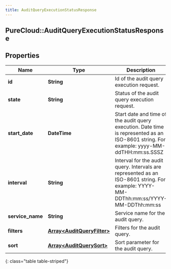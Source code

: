 ```yaml
---
title: AuditQueryExecutionStatusResponse
---
```

## PureCloud::AuditQueryExecutionStatusResponse

## Properties

|Name | Type | Description | Notes|
|------------ | ------------- | ------------- | -------------|
| **id** | **String** | Id of the audit query execution request. | [optional] |
| **state** | **String** | Status of the audit query execution request. | [optional] |
| **start_date** | **DateTime** | Start date and time of the audit query execution. Date time is represented as an ISO-8601 string. For example: yyyy-MM-ddTHH:mm:ss.SSSZ | [optional] |
| **interval** | **String** | Interval for the audit query. Intervals are represented as an ISO-8601 string. For example: YYYY-MM-DDThh:mm:ss/YYYY-MM-DDThh:mm:ss | [optional] |
| **service_name** | **String** | Service name for the audit query. | [optional] |
| **filters** | [**Array&lt;AuditQueryFilter&gt;**](AuditQueryFilter.html) | Filters for the audit query. | [optional] |
| **sort** | [**Array&lt;AuditQuerySort&gt;**](AuditQuerySort.html) | Sort parameter for the audit query. | [optional] |
{: class="table table-striped"}



